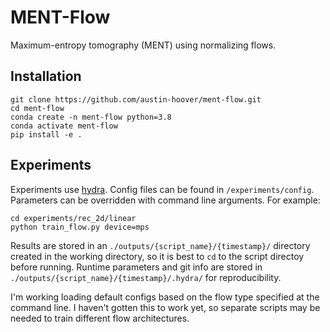 # MENT-Flow

Maximum-entropy tomography (MENT) using normalizing flows.


## Installation

```
git clone https://github.com/austin-hoover/ment-flow.git
cd ment-flow
conda create -n ment-flow python=3.8
conda activate ment-flow
pip install -e .
```

## Experiments

Experiments use [hydra](https://hydra.cc). Config files can be found in `/experiments/config`. Parameters can be overridden with command line arguments. For example: 
```
cd experiments/rec_2d/linear
python train_flow.py device=mps
```
Results are stored in an `./outputs/{script_name}/{timestamp}/` directory created in the working directory, so it is best to `cd` to the script directoy before running. Runtime parameters and git info are stored in `./outputs/{script_name}/{timestamp}/.hydra/` for reproducibility.

I'm working loading default configs based on the flow type specified at the command line. I haven't gotten this to work yet, so separate scripts may be needed to train different flow architectures. 
